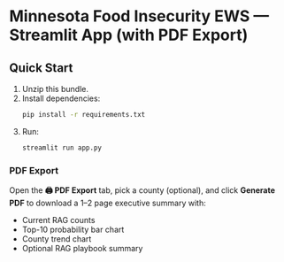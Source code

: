 # Minnesota Food Insecurity EWS — Streamlit App (with PDF Export)

## Quick Start
1. Unzip this bundle.
2. Install dependencies:
   ```bash
   pip install -r requirements.txt
   ```
3. Run:
   ```bash
   streamlit run app.py
   ```

### PDF Export
Open the **🖨️ PDF Export** tab, pick a county (optional), and click **Generate PDF** to download a 1–2 page executive summary with:
- Current RAG counts
- Top-10 probability bar chart
- County trend chart
- Optional RAG playbook summary
